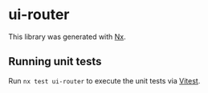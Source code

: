 # ui-router

This library was generated with [Nx](https://nx.dev).

## Running unit tests

Run `nx test ui-router` to execute the unit tests via [Vitest](https://vitest.dev/).
